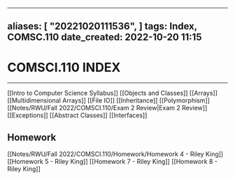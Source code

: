 
---
aliases: [ "20221020111536",  ]
tags: Index, COMSC.110 
date_created: 2022-10-20 11:15
---
# COMSCI.110 INDEX
---
[[Intro to Computer Science Syllabus]]
[[Objects and Classes]] 
[[Arrays]]
[[Multidimensional Arrays]]
[[File IO]]
[[Inheritance]]
[[Polymorphism]]
[[Notes/RWU/Fall 2022/COMSCI.110/Exam 2 Review|Exam 2 Review]]
[[Exceptions]]
[[Abstract Classes]]
[[Interfaces]]

## Homework
[[Notes/RWU/Fall 2022/COMSCI.110/Homework/Homework 4 - Riley King]]
[[Homework 5 - Riley King]]
[[Homework 7 - Riley King]]
[[Homework 8 - Riley King]]

